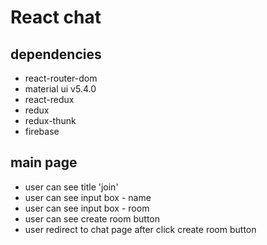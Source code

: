 # React chat

## dependencies

- react-router-dom
- material ui v5.4.0
- react-redux
- redux
- redux-thunk
- firebase

## main page

- user can see title 'join'
- user can see input box - name
- user can see input box - room
- user can see create room button
- user redirect to chat page after click create room button
